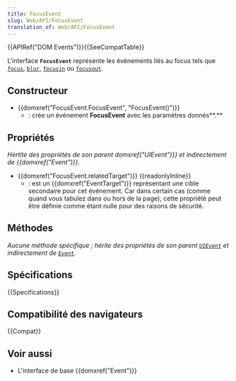 ```yaml
---
title: FocusEvent
slug: Web/API/FocusEvent
translation_of: Web/API/FocusEvent
---
```


{{APIRef("DOM Events")}}{{SeeCompatTable}}

L'interface **`FocusEvent`** représente les événements liés au focus tels que [`focus`](/fr/docs/Web/API/Element/focus_event), [`blur`](/fr/docs/Web/API/Element/blur_event), [`focusin`](/fr/docs/Web/API/Element/focusin_event) ou [`focusout`](/fr/docs/Web/API/Element/focusout_event).

## Constructeur

- {{domxref("FocusEvent.FocusEvent", "FocusEvent()")}}
  - : crée un événement **FocusEvent** avec les paramètres donnés**.**

## Propriétés

_Hértite des propriétés de son parent domxref("UIEvent")}} et indirectement de {{domxref("Event")}}_.

- {{domxref("FocusEvent.relatedTarget")}} {{readonlyInline}}
  - : est un {{domxref("EventTarget")}} représentant une cible secondaire pour cet événement. Car dans certain cas (comme quand vous tabulez dans ou hors de la page), cette propriété peut être définie comme étant nulle pour des raisons de sécurité.

## Méthodes

*Aucune méthode spécifique&nbsp;; hérite des propriétés de son parent [`UIEvent`](/fr/docs/Web/API/UIEvent) et indirectement de [`Event`](/fr/docs/Web/API/Event).*

## Spécifications

{{Specifications}}

## Compatibilité des navigateurs

{{Compat}}

## Voir aussi

- L'interface de base {{domxref("Event")}}
